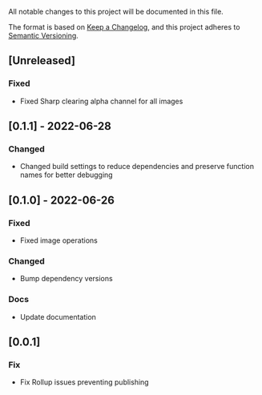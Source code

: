All notable changes to this project will be documented in this file.

The format is based on [Keep a Changelog](https://keepachangelog.com/en/1.0.0/),
and this project adheres to [Semantic Versioning](https://semver.org/spec/v2.0.0.html).

## [Unreleased]

### Fixed

- Fixed Sharp clearing alpha channel for all images

## [0.1.1] - 2022-06-28

### Changed

- Changed build settings to reduce dependencies and preserve function names for better debugging

## [0.1.0] - 2022-06-26

### Fixed

- Fixed image operations

### Changed

- Bump dependency versions

### Docs

- Update documentation

## [0.0.1]

### Fix

- Fix Rollup issues preventing publishing
